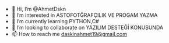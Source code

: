 - 👋 Hi, I’m @AhmetDskn
- 👀 I’m interested in  ASTOFOTĞRAFÇILIK VE PROGAM  YAZMA 
- 🌱 I’m currently learning  PYTHON,C#
- 💞️ I’m looking to collaborate on YAZILIM DESTEĞİ KONUSUNDA
- 📫 How to reach me daskinahmet19@gmail.com

<!---
AhmetDskn/AhmetDskn is a ✨ special ✨ repository because its `README.md` (this file) appears on your GitHub profile.
You can click the Preview link to take a look at your changes.
--->
